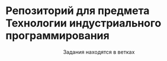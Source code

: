 # Репозиторий для предмета Технологии индустриального программирования

<div align="center">

Задания находятся в ветках

</div>

